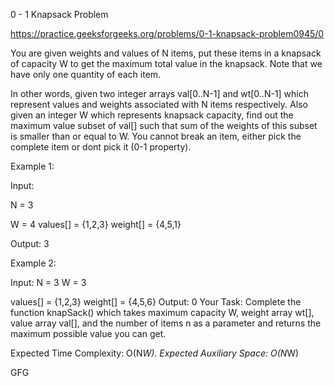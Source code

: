 0 - 1 Knapsack Problem





https://practice.geeksforgeeks.org/problems/0-1-knapsack-problem0945/0








You are given weights and values of N items, put these items in a knapsack of capacity W to get the maximum total value in the knapsack. Note that we have only one quantity of each item.





In other words, given two integer arrays val[0..N-1] and wt[0..N-1] which represent values and weights associated with N items respectively. Also given an integer W which represents knapsack capacity, find out the maximum value subset of val[] such that sum of the weights of this subset is smaller than or equal to W. You cannot break an item, either pick the complete item or dont pick it (0-1 property).


Example 1:


Input:



N = 3


W = 4
values[] = {1,2,3}
weight[] = {4,5,1}

Output: 3

Example 2:

Input:
N = 3
W = 3

values[] = {1,2,3}
weight[] = {4,5,6}
Output: 0
Your Task:
Complete the function knapSack() which takes maximum capacity W, weight array wt[], value array val[], and the number of items n as a parameter and returns the maximum possible value you can get.

Expected Time Complexity: O(N*W).
Expected Auxiliary Space: O(N*W)















GFG















